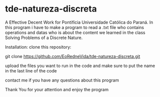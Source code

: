 # tde-natureza-discreta
 A Effective Decent Work for Pontifícia Universidade Católica do Paraná.
 In this program i have to make a program to read a .txt file who contains 
 operations and datas who is about the content we learned in the class 
 Solving Problems of a Discrete Nature.

 Installation:
 clone this repository:
 
 git clone https://github.com/EoRedneVida/tde-natureza-discreta.git
 
 upload the files you want to run in the code and make sure to put the name in the last line of the code
 
 contact me if you have any questions about this program
 
 Thank You for your attention and enjoy the program